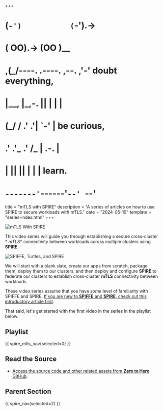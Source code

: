 +++
#   (`-')           (`-').->
#   ( OO).->        (OO )__
# ,(_/----. .----. ,--. ,'-' doubt everything,
# |__,    |\_,-.  ||  | |  |
#  (_/   /    .' .'|  `-'  | be curious,
#  .'  .'_  .'  /_ |  .-.  |
# |       ||      ||  | |  | learn.
# `-------'`------'`--' `--'

title = "mTLS with SPIRE"
description = "A series of articles on how to use SPIRE to secure workloads with mTLS."
date = "2024-05-19"
template = "series-index.html"
+++

![mTLS With SPIRE](/images/size/w1200/2024/03/spire.png)

This video series will guide you through establishing a secure cross-cluster *
*mTLS** connectivity between workloads across multiple clusters using **SPIRE**.

![SPIFFE, Turtles, and SPIRE](/images/2022/10/Fe0tEnHUcAAzJ45.jpeg)

We will start with a blank slate, create our apps from scratch, package them,
deploy them to our clusters, and then deploy and configure **SPIRE** to federate
our clusters to establish cross-cluster **mTLS** connectivity between workloads.

These video series assume that you have _some_ level of familiarity with SPIFFE
and SPIRE. [If you are new to **SPIFFE** and 
**SPIRE**, check out this introductory article first](@/spire/spire-rocks.md).

That said, let's get started with the first video in the series in the playlist
below.

## Playlist

{{ spire_mtls_nav(selected=0) }}

## Read the Source

* [Access the source code and other related assets from **Zero to Hero** GitHub](https://github.com/zerotohero-dev/spire-mtls).

## Parent Section

{{ spire_nav(selected=2) }}
